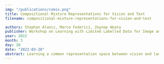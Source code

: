 ```yaml
---
img: "/publications/comix.png"
title: Compositional Mixture Representations for Vision and Text
filename: compositional-mixture-representations-for-vision-and-text

authors: Stephan Alaniz, Marco Federici, Zeynep Akata
publisher: Workshop on Learning with Limited Labelled Data for Image and Video Understanding (L3D-IVU), CVPR
year: 2022
month: 3
day: 28
date: "2022-03-28"
abstract: Learning a common representation space between vision and language allows deep networks to relate objects in the image to the corresponding semantic meaning. We present a model that learns a shared Gaussian mixture representation imposing the compositionality of the text onto the visual domain without having explicit location supervision. By combining the spatial transformer with a representation learning approach we learn to split images into separately encoded patches to associate visual and textual representations in an interpretable manner. On variations of MNIST and CIFAR10, our model is able to perform weakly supervised object detection and demonstrates its ability to extrapolate to unseen combination of objects.
---
```

